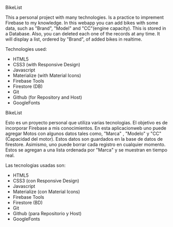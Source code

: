 BikeList

This a personal project with many technologies. Is a practice to imprement Firebase to my knowledge.
In this webapp you can add bikes with some data, such as "Brand", "Model" and "CC"(engine capacity). This is stored in a Database. Also, you can deleted each one of the records at any time. It will display a list, ordered by "Brand", of added bikes in realtime.

Technologies used:

* HTML5
* CSS3 (with Responsive Design)
* Javascript
* Materialize (with Material Icons)
* Firebase Tools
* Firestore (DB)
* Git
* Github (for Repository and Host)
* GoogleFonts


<!-- *************************************** -->

BikeList

Esto es un proyecto personal que utiliza varias tecnologias. El objetivo es de incorporar Firebase a mis conocimientos. 
En esta aplicacionweb uno puede agregar Motos con algunos datos tales como, "Marca" , "Modelo" y "CC"(Capacidad del motor). Estos datos son guardados en la base de datos de firestore. Asimismo, uno puede borrar cada registro en cualquier momento. Estos se agregan a una lista ordenada por "Marca" y se muestran en tiempo real.

Las tecnologias usadas son:

* HTML5
* CSS3 (con Responsive Design)
* Javascript
* Materialize (con Material Icons)
* Firebase Tools
* Firestore (BD)
* Git
* Github (para Repositorio y Host)
* GoogleFonts
